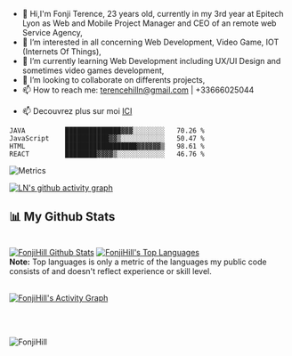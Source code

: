 - 👋 Hi,I'm Fonji Terence, 23 years old, currently in my 3rd year at Epitech Lyon as Web and Mobile Project Manager and CEO of an remote web Service Agency,
- 👀 I’m interested in all concerning Web Development, Video Game, IOT (Internets Of Things),
- 🌱 I’m currently learning Web Development including UX/UI Design and sometimes video games development,
- 💞️ I’m looking to collaborate on differents projects,
- 📫 How to reach me: terencehilln@gmail.com | +33666025044
<!---
Fonjihill/Fonjihill is a ✨ special ✨ repository because its `README.md` (this file) appears on your GitHub profile.
You can click the Preview link to take a look at your changes.
--->
- 📫 Decouvrez plus sur moi <a href="https://fonjiterence.netlify.app/" target="_blank">ICI</a>

<!--START_SECTION:waka-->

```text
JAVA          ██████████████▓▓▓░░░░░░░░   70.26 %
JavaScript    ███████████▓▓▒░░░░░░░░░░░   50.47 %
HTML          ██████████████████▓▓▓▓▓▓▒   98.61 %
REACT         ████████▓▓▓▓▒░░░░░░░░░░░░   46.76 %

```

<!--END_SECTION:waka-->

![Metrics](https://metrics.lecoq.io/FonjiHill/EpitechMscProPromo2024?template=classic&base.indepth=false&config.timezone=Africa%2FDouala)

[![LN's github activity graph](https://activity-graph.herokuapp.com/graph?username=FonjiHill&theme=xcode)](https://github.com/FonjiHill)

## 📊 My Github Stats

  <br/>
    <a href="https://github.com/FonjHill/github-readme-stats"><img alt="FonjiHill Github Stats" src="https://github-readme-stats.vercel.app/api?username=FonjiHill&show_icons=true&count_private=true&theme=react&hide_border=true&bg_color=0D1117" /></a>
  <a href="https://github.com/FonjiHill/github-readme-stats"><img alt="FonjiHill's Top Languages" src="https://github-readme-stats.vercel.app/api/top-langs/?username=FonjiHill&langs_count=8&count_private=true&layout=compact&theme=react&hide_border=true&bg_color=0D1117" /></a>
  <br/>
  <b>Note:</b> Top languages is only a metric of the languages my public code consists of and doesn't reflect experience or skill level.


<br/>
<br/>

<a href="https://github.com/FonjiHill/github-readme-activity-graph"><img alt="FonjiHill's Activity Graph" src="https://activity-graph.herokuapp.com/graph?username=FonjiHill&bg_color=0D1117&color=5BCDEC&line=5BCDEC&point=FFFFFF&hide_border=true" /></a>

<br/>
<br/>


<p align="left"> 
  <img src="https://komarev.com/ghpvc/?username=FonjiHill&label=Profile%20views&color=0e75b6&style=flat" alt="FonjiHill" />
</p>

